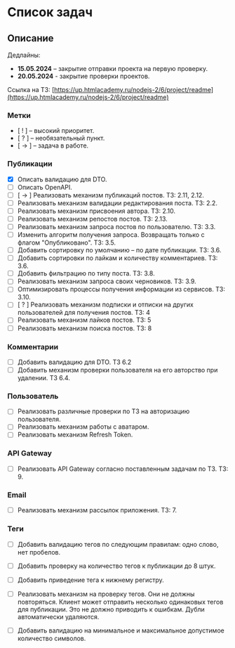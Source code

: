 # Список задач

## Описание

Дедлайны:

- **15.05.2024** – закрытие отправки проекта на первую проверку.
- **20.05.2024** - закрытие проверки проектов.

Ссылка на ТЗ: [https://up.htmlacademy.ru/nodejs-2/6/project/readme](https://up.htmlacademy.ru/nodejs-2/6/project/readme)

### Метки
 - [ ! ] – высокий приоритет.
 - [ ? ] – необязательный пункт.
 - [ -> ] – задача в работе.

### Публикации
 - [x] Описать валидацию для DTO.
 - [ ] Описать OpenAPI.
 - [ ] [ -> ] Реализовать механизм публикаций постов. ТЗ: 2.11, 2.12.
 - [ ] Реализовать механизм валидации редактирования поста. ТЗ: 2.2.
 - [ ] Реализовать механизм присвоения автора. ТЗ: 2.10.
 - [ ] Реализовать механизм репостов постов. ТЗ: 2.13.
 - [ ] Реализовать механизм запроса постов по пользователю. ТЗ: 3.3.
 - [ ] Изменить алгоритм получения запроса. Возвращать только с флагом "Опубликовано". ТЗ: 3.5.
 - [ ] Добавить сортировку по умолчанию – по дате публикации. ТЗ: 3.6.
 - [ ] Добавить сортировки по лайкам и количеству комментариев. ТЗ: 3.6.
 - [ ] Добавить фильтрацию по типу поста. ТЗ: 3.8.
 - [ ] Реализовать механизм запроса своих черновиков. ТЗ: 3.9.
 - [ ] Оптимизировать процессы получения информации из сервисов. ТЗ: 3.10.
 - [ ] [ ? ] Реализовать механизм подписки и отписки на других пользователей для получения постов. ТЗ: 4
 - [ ] Реализовать механизм лайков постов. ТЗ: 5
 - [ ] Реализовать механизм поиска постов. ТЗ: 8

### Комментарии
 - [ ] Добавить валидацию для DTO. ТЗ 6.2
 - [ ] Добавить механизм проверки пользователя на его авторство при удалении. ТЗ 6.4.

### Пользователь
 - [ ] Реализовать различные проверки по ТЗ на авторизацию пользователя.
 - [ ] Реализовать механизм работы с аватаром.
 - [ ] Реализовать механизм Refresh Token.

### API Gateway

 - [ ] Реализовать API Gateway согласно поставленным задачам по ТЗ. ТЗ: 9.

### Email
 - [ ] Реализовать механизм рассылок приложения. ТЗ: 7.

### Теги
 - [ ] Добавить валидацию тегов по следующим правилам: одно слово, нет пробелов.
 - [ ] Добавить проверку на количество тегов к публикации до 8 штук.
 - [ ] Добавить приведение тега к нижнему регистру.
 - [ ] Реализовать механизм на проверку тегов. Они не должны повторяться. Клиент может отправить несколько одинаковых тегов для публикации. Это не должно приводить к ошибкам. Дубли автоматически удаляются.
 - [ ] Добавить валидацию на минимальное и максимальное допустимое количество символов.


